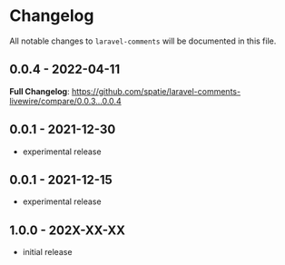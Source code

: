 # Changelog

All notable changes to `laravel-comments` will be documented in this file.

## 0.0.4 - 2022-04-11

**Full Changelog**: https://github.com/spatie/laravel-comments-livewire/compare/0.0.3...0.0.4

## 0.0.1 - 2021-12-30

- experimental release

## 0.0.1 - 2021-12-15

- experimental release

## 1.0.0 - 202X-XX-XX

- initial release
